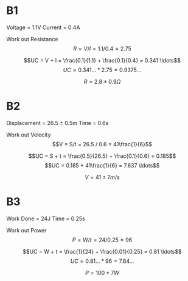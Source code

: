 # B1
Voltage = 1.1V
Current = 0.4A

Work out Resistance
$$R = V/I = 1.1/0.4 = 2.75$$

$$UC = V + I = \frac{0.1}{1.1} + \frac{0.1}{0.4} = 0.341 \ldots$$
$$UC = 0.341 \ldots * 2.75 = 0.9375 \ldots $$

$$R = 2.8 \pm 0.9 Ω$$

# B2
Displacement = 26.5 $\pm$ 0.5m
Time = 0.6s

Work out Velocity
$$V = S/t = 26.5 / 0.6 = 41\frac{1}{6}$$

$$UC = S + t = \frac{0.5}{26.5} + \frac{0.1}{0.6} = 0.185$$
$$UC = 0.185 * 41\frac{1}{6} = 7.637 \ldots$$

$$V = 41 \pm 7m/s$$

# B3
Work Done = 24J
Time = 0.25s

Work out Power
$$P = W/t = 24 / 0.25 = 96$$

$$UC = W + t = \frac{1}{24} + \frac{0.01}{0.25} = 0.81 \ldots$$
$$UC = 0.81 \ldots * 96 = 7.84 \ldots$$

$$P = 100 \pm 7W$$